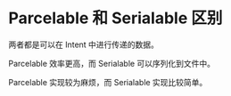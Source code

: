 # Parcelable 和 Serialable 区别

两者都是可以在 Intent 中进行传递的数据。

Parcelable 效率更高，而 Serialable 可以序列化到文件中。

Parcelable 实现较为麻烦，而 Serialable 实现比较简单。